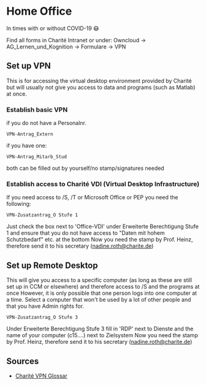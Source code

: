 # Home Office

In times with or without COVID-19 :mask:

Find all forms in Charité Intranet or under:
Owncloud -> AG_Lernen_und_Kognition -> Formulare -> VPN

## Set up VPN

This is for accessing the virtual desktop environment provided by Charité but will usually not give you access to data and programs (such as Matlab) at once. 


### Establish basic VPN

if you do not have a Personalnr.
```
VPN-Antrag_Extern
```

if you have one:
```
VPN-Antrag_Mitarb_Stud
```

both can be filled out by yourself/no stamp/signatures needed

### Establish access to Charité VDI (Virtual Desktop Infrastructure)

If you need access to /S, /T or Microsoft Office or PEP you need the following:

```
VPN-Zusatzantrag_O Stufe 1
```
Just check  the box next to 'Office-VDI' under Erweiterte Berechtigung Stufe 1 and ensure that you do not have access to "Daten mit hohem Schutzbedarf" etc. at the bottom
Now you need the stamp by Prof. Heinz, therefore send it to his secretary (nadine.roth@charite.de)



## Set up Remote Desktop

This will give you access to a specific computer (as long as these are still set up in CCM or elsewhere) and therefore access to /S and the programs at once
However, it is only possible that one person logs into one computer at a time. Select a computer that won't be used by a lot of other people and that you have Admin rights for.

```
VPN-Zusatzantrag_O Stufe 3
```
Under Erweiterte Berechtigung Stufe 3 fill in 'RDP' next to Dienste and the name of your computer (c15....) next to Zielsystem
Now you need the stamp by Prof. Heinz, therefore send it to his secretary (nadine.roth@charite.de)

## Sources

* [Charité VPN Glossar](https://intranet.charite.de/it/it_serviceueberblick/vpn/vpn_glossar/) 


